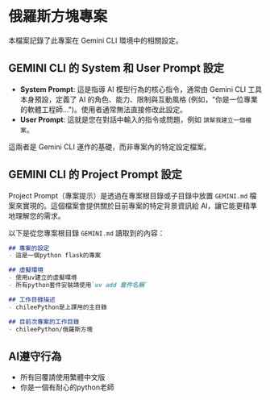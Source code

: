 # 俄羅斯方塊專案

本檔案記錄了此專案在 Gemini CLI 環境中的相關設定。

## GEMINI CLI 的 System 和 User Prompt 設定

- **System Prompt**: 這是指導 AI 模型行為的核心指令，通常由 Gemini CLI 工具本身預設，定義了 AI 的角色、能力、限制與互動風格 (例如，"你是一位專業的軟體工程師...")。使用者通常無法直接修改此設定。
- **User Prompt**: 這就是您在對話中輸入的指令或問題，例如 `請幫我建立一個檔案`。

這兩者是 Gemini CLI 運作的基礎，而非專案內的特定設定檔案。

## GEMINI CLI 的 Project Prompt 設定

Project Prompt（專案提示）是透過在專案根目錄或子目錄中放置 `GEMINI.md` 檔案來實現的。這個檔案會提供關於目前專案的特定背景資訊給 AI，讓它能更精準地理解您的需求。

以下是從您專案根目錄 `GEMINI.md` 讀取到的內容：

```markdown
## 專案的設定
- 這是一個python flask的專案

## 虛擬環境
- 使用uv建立的虛擬環境
- 所有python套件安裝請使用`uv add 套件名稱`

## 工作目錄描述
- chileePython是上課用的主目錄

## 目前次專案的工作目錄
- chileePython/俄羅斯方塊
```

## AI遵守行為
- 所有回覆請使用繁體中文版
- 你是一個有耐心的python老師
